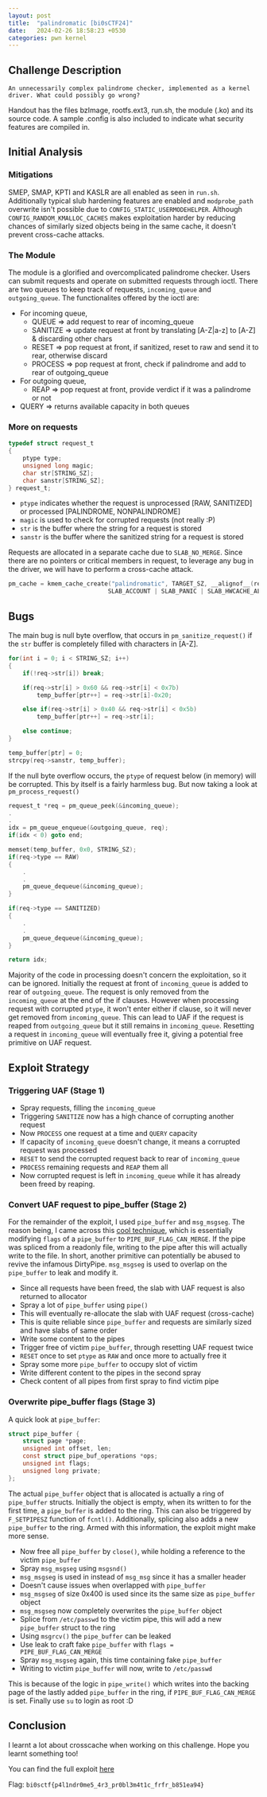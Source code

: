 ```yaml
---
layout: post
title:  "palindromatic [bi0sCTF24]"
date:   2024-02-26 18:58:23 +0530
categories: pwn kernel
---
```


## Challenge Description

`An unnecessarily complex palindrome checker, implemented as a kernel driver. What could possibly go wrong?`

Handout has the files bzImage, rootfs.ext3, run.sh, the module (.ko) and its source code. A sample .config is also included to indicate what security features are compiled in.

## Initial Analysis

### Mitigations

SMEP, SMAP, KPTI and KASLR are all enabled as seen in `run.sh`. Additionally typical slub hardening features are enabled and `modprobe_path` overwrite isn't possible due to `CONFIG_STATIC_USERMODEHELPER`.
Although `CONFIG_RANDOM_KMALLOC_CACHES` makes exploitation harder by reducing chances of similarly sized objects being in the same cache, it doesn't prevent cross-cache attacks.

### The Module

The module is a glorified and overcomplicated palindrome checker. Users can submit requests and operate on submitted requests through ioctl. There are two queues to keep track of requests, `incoming_queue` and `outgoing_queue`. The functionalites offered by the ioctl are:
 + For incoming queue,
    - QUEUE => add request to rear of incoming_queue
    - SANITIZE => update request at front by translating [A-Z|a-z] to [A-Z] & discarding other chars
    - RESET => pop request at front, if sanitized, reset to raw and send it to rear, otherwise discard
    - PROCESS => pop request at front, check if palindrome and add to rear of outgoing_queue
 + For outgoing queue,
    - REAP => pop request at front, provide verdict if it was a palindrome or not
 + QUERY => returns available capacity in both queues

### More on requests
```c
typedef struct request_t 
{
    ptype type;
    unsigned long magic;
    char str[STRING_SZ];
    char sanstr[STRING_SZ];
} request_t;
```
- `ptype` indicates whether the request is unprocessed [RAW, SANITIZED] or processed [PALINDROME, NONPALINDROME] 
- `magic` is used to check for corrupted requests (not really :P)
- `str` is the buffer where the string for a request is stored
- `sanstr` is the buffer where the sanitized string for a request is stored

Requests are allocated in a separate cache due to `SLAB_NO_MERGE`. Since there are no pointers or critical members in request, to leverage any bug in the driver, we will have to perform a cross-cache attack.
```c
pm_cache = kmem_cache_create("palindromatic", TARGET_SZ, __alignof__(request_t), 
                            SLAB_ACCOUNT | SLAB_PANIC | SLAB_HWCACHE_ALIGN | SLAB_NO_MERGE, NULL);
```

## Bugs

The main bug is null byte overflow, that occurs in `pm_sanitize_request()` if the `str` buffer is completely filled with characters in [A-Z].
```c
for(int i = 0; i < STRING_SZ; i++)
{
    if(!req->str[i]) break;

    if(req->str[i] > 0x60 && req->str[i] < 0x7b)
        temp_buffer[ptr++] = req->str[i]-0x20;

    else if(req->str[i] > 0x40 && req->str[i] < 0x5b)
        temp_buffer[ptr++] = req->str[i];

    else continue;
}

temp_buffer[ptr] = 0;
strcpy(req->sanstr, temp_buffer);
```
If the null byte overflow occurs, the `ptype` of request below (in memory) will be corrupted. This by itself is a fairly harmless bug. But now taking a look at `pm_process_request()`

```c
request_t *req = pm_queue_peek(&incoming_queue);
.
.
idx = pm_queue_enqueue(&outgoing_queue, req);
if(idx < 0) goto end;

memset(temp_buffer, 0x0, STRING_SZ);
if(req->type == RAW)
{
    .
    .
    pm_queue_dequeue(&incoming_queue);
}

if(req->type == SANITIZED)
{
    .
    .
    pm_queue_dequeue(&incoming_queue);
} 

return idx;
```
Majority of the code in processing doesn't concern the exploitation, so it can be ignored. Initially the request at front of `incoming_queue` is added to rear of `outgoing_queue`. The request is only removed from the `incoming_queue` at the end of the if clauses. However when processing request with corrupted `ptype`, it won't enter either if clause, so it will never get removed from `incoming_queue`. This can lead to UAF if the request is reaped from `outgoing_queue` but it still remains in `incoming_queue`.
Resetting a request in `incoming_queue` will eventually free it, giving a potential free primitive on UAF request.

## Exploit Strategy

### Triggering UAF (Stage 1)
- Spray requests, filling the `incoming_queue`
- Triggering `SANITIZE` now has a high chance of corrupting another request
- Now `PROCESS` one request at a time and `QUERY` capacity
- If capacity of `incoming_queue` doesn't change, it means a corrupted request was processed
- `RESET` to send the corrupted request back to rear of `incoming_queue`
- `PROCESS` remaining requests and `REAP` them all
- Now corrupted request is left in `incoming_queue` while it has already been freed by reaping.

### Convert UAF request to pipe_buffer (Stage 2)
For the remainder of the exploit, I used `pipe_buffer` and `msg_msgseg`. The reason being, I came across this [cool technique](https://github.com/veritas501/pipe-primitive), which is essentially modifying `flags` of a `pipe_buffer` to `PIPE_BUF_FLAG_CAN_MERGE`. If the pipe was spliced from a readonly file, writing to the pipe after this will actually write to the file. In short, another primitive can potentially be abused to revive the infamous DirtyPipe. `msg_msgseg` is used to overlap on the `pipe_buffer` to leak and modify it.

- Since all requests have been freed, the slab with UAF request is also returned to allocator
- Spray a lot of `pipe_buffer` using `pipe()`
- This will eventually re-allocate the slab with UAF request (cross-cache)
- This is quite reliable since `pipe_buffer` and requests are similarly sized and have slabs of same order
- Write some content to the pipes
- Trigger free of victim `pipe_buffer`, through resetting UAF request twice
- `RESET` once to set `ptype` as `RAW` and once more to actually free it
- Spray some more `pipe_buffer` to occupy slot of victim 
- Write different content to the pipes in the second spray
- Check content of all pipes from first spray to find victim pipe

### Overwrite pipe_buffer flags (Stage 3)
A quick look at `pipe_buffer`:
```c
struct pipe_buffer {
	struct page *page;
	unsigned int offset, len;
	const struct pipe_buf_operations *ops;
	unsigned int flags;
	unsigned long private;
};
```
The actual `pipe_buffer` object that is allocated is actually a ring of `pipe_buffer` structs. Initially the object is empty, when its written to for the first time, a `pipe_buffer` is added to the ring. This can also be triggered by `F_SETPIPESZ` function of `fcntl()`. Additionally, splicing also adds a new `pipe_buffer` to the ring. Armed with this information, the exploit might make more sense.

- Now free all `pipe_buffer` by `close()`, while holding a reference to the victim `pipe_buffer`
- Spray `msg_msgseg` using `msgsnd()`
- `msg_msgseg` is used in instead of `msg_msg` since it has a smaller header
- Doesn't cause issues when overlapped with `pipe_buffer`
- `msg_msgseg` of size 0x400 is used since its the same size as `pipe_buffer` object
- `msg_msgseg` now completely overwrites the `pipe_buffer` object
- Splice from `/etc/passwd` to the victim pipe, this will add a new `pipe_buffer` struct to the ring
- Using `msgrcv()` the `pipe_buffer` can be leaked
- Use leak to craft fake `pipe_buffer` with `flags = PIPE_BUF_FLAG_CAN_MERGE`
- Spray `msg_msgseg` again, this time containing fake `pipe_buffer`
- Writing to victim `pipe_buffer` will now, write to `/etc/passwd`

This is because of the logic in `pipe_write()` which writes into the backing page of the lastly added `pipe_buffer` in the ring, if `PIPE_BUF_FLAG_CAN_MERGE` is set. Finally use `su` to login as root :D

## Conclusion

I learnt a lot about crosscache when working on this challenge. Hope you learnt something too!

You can find the full exploit [here](https://gist.github.com/k1R4/bf302fffc2bd5e313a0f7ad789fbd363)

Flag: `bi0sctf{p4l1ndr0me5_4r3_pr0bl3m4t1c_frfr_b851ea94}`